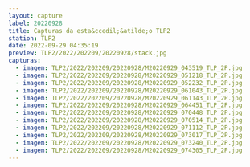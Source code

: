 ```yaml
---
layout: capture
label: 20220928
title: Capturas da esta&ccedil;&atilde;o TLP2
station: TLP2
date: 2022-09-29 04:35:19
preview: TLP2/2022/202209/20220928/stack.jpg
capturas:
  - imagem: TLP2/2022/202209/20220928/M20220929_043519_TLP_2P.jpg
  - imagem: TLP2/2022/202209/20220928/M20220929_051218_TLP_2P.jpg
  - imagem: TLP2/2022/202209/20220928/M20220929_052232_TLP_2P.jpg
  - imagem: TLP2/2022/202209/20220928/M20220929_061043_TLP_2P.jpg
  - imagem: TLP2/2022/202209/20220928/M20220929_061143_TLP_2P.jpg
  - imagem: TLP2/2022/202209/20220928/M20220929_064451_TLP_2P.jpg
  - imagem: TLP2/2022/202209/20220928/M20220929_070448_TLP_2P.jpg
  - imagem: TLP2/2022/202209/20220928/M20220929_070514_TLP_2P.jpg
  - imagem: TLP2/2022/202209/20220928/M20220929_071112_TLP_2P.jpg
  - imagem: TLP2/2022/202209/20220928/M20220929_073017_TLP_2P.jpg
  - imagem: TLP2/2022/202209/20220928/M20220929_073240_TLP_2P.jpg
  - imagem: TLP2/2022/202209/20220928/M20220929_074305_TLP_2P.jpg
---
```

